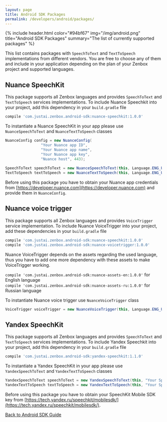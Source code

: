 ```yaml
---
layout: page
title: Android SDK Packages
permalink: /developers/android/packages/
---
```


{% include header.html color="#94bf67" img="/img/android.png" title="Android SDK Packages" summary="The list of currently supported packages" %}

This list contains packages with `SpeechToText` and `TextToSpeech` implementations from different vendors.
You are free to choose any of them and include in your application depending on the plan of your Zenbox project and supported languages.

## Nuance SpeechKit
This package supports all Zenbox languages and provides `SpeechToText` and `TextToSpeech` services implementations.
To include Nuance Speechkit into your project, add this dependency in your `build.gradle` file

```groovy
compile 'com.justai.zenbox.android-sdk:nuance-speechkit:1.0.0'
```

To instantiate a Nuance SpeechKit in your app please use `NuanceSpeechToText` and `NuanceTextToSpeech` classes

```java
NuanceConfig config = new NuanceConfig(
                "Your Nuance app ID",
                "Your Nuance app name",
                "Your Nuance app key",
                "Nuance host", 443);
                
SpeechToText speechToText = new NuanceSpeechToText(this, Language.ENG_USA, config);
TextToSpeech textToSpeech = new NuanceTextToSpeech(this, Language.ENG_USA, config);
```

Before using this package you have to obtain your Nuance app credentials from [https://developer.nuance.com](https://developer.nuance.com) 
and provide them in `NuanceConfig`.

## Nuance voice trigger
This package supports all Zenbox languages and provides `VoiceTrigger` service implementation.
To include Nuance VoiceTrigger into your project, add these dependencies in your `build.gradle` file

```groovy
compile 'com.justai.zenbox.android-sdk:nuance-speechkit:1.0.0'
compile 'com.justai.zenbox.android-sdk:nuance-voicetrigger:1.0.0'
```

Nuance VoiceTrigger depends on the assets regarding the used language, thus you have to add one more dependency with these assets 
to make VoiceTrigger working.

`compile 'com.justai.zenbox.android-sdk:nuance-assets-en:1.0.0'` for English language  
`compile 'com.justai.zenbox.android-sdk:nuance-assets-ru:1.0.0'` for Russian language

To instantiate Nuance voice trigger use `NuanceVoiceTrigger` class

```java
VoiceTrigger voiceTrigger = new NuanceVoiceTrigger(this, Language.ENG_USA, Collections.singletonList("your trigger phrase"), NuanceVoiceTrigger.DEFAULT_THRESHOLD);
```

## Yandex SpeechKit
This package supports all Zenbox languages and provides `SpeechToText` and `TextToSpeech` services implementations.
To include Yandex Speechkit into your project, add this dependency in your `build.gradle` file

```groovy
compile 'com.justai.zenbox.android-sdk:yandex-speechkit:1.1.0'
```

To instantiate a Yandex SpeechKit in your app please use `YandexSpeechToText` and `YandexTextToSpeech` classes

```java
YandexSpeechToText speechToText = new YandexSpeechToText(this, "Your SpeechKit Mobile SDK key", YandexSpeechToText.LANG_EN);
YandexTextToSpeech textToSpeech = new YandexTextToSpeech(this, "Your SpeechKit Mobile SDK key", YandexTextToSpeech.LANG_EN, YandexTextToSpeech.VOICE_FEMALE_ALYSS);
```

Before using this package you have to obtain your SpeechKit Mobile SDK key from [https://tech.yandex.ru/speechkit/mobilesdk/](https://tech.yandex.ru/speechkit/mobilesdk/).

<div class="text-center padding-top-2x">
<a href="/developers/android/" class="btn btn-outlined btn-default">Back to Android SDK Guide</a>
</div>